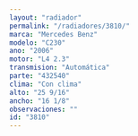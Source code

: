 ```yaml
---
layout: "radiador"
permalink: "/radiadores/3810/"
marca: "Mercedes Benz"
modelo: "C230"
ano: "2006"
motor: "L4 2.3"
transmision: "Automática"
parte: "432540"
clima: "Con clima"
alto: "25 9/16"
ancho: "16 1/8"
observaciones: ""
id: "3810"
---
```


